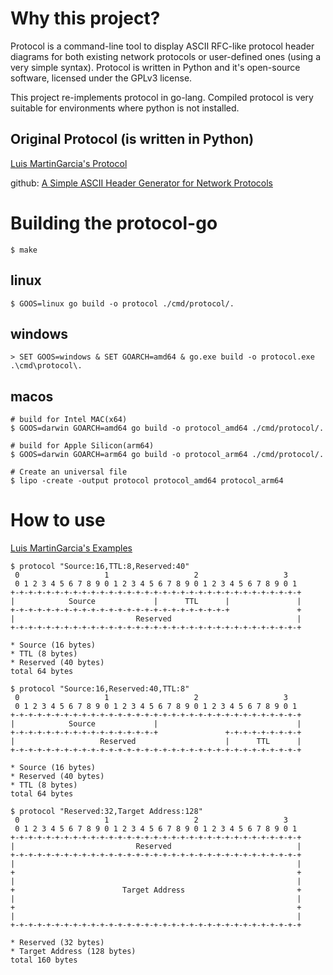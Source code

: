 # Why this project? 
Protocol is a command-line tool to display ASCII RFC-like protocol header diagrams for both existing network protocols or user-defined ones (using a very simple syntax). Protocol is written in Python and it's open-source software, licensed under the GPLv3 license. 
 
This project re-implements protocol in go-lang. Compiled protocol is very suitable for environments where python is not installed. 
 
## Original Protocol (is written in Python) 
 
[Luis MartinGarcia's Protocol](https://www.luismg.com/protocol/) 
 
github: [A Simple ASCII Header Generator for Network Protocols](https://github.com/luismartingarcia/protocol) 
 
# Building the protocol-go 
``` 
$ make  
``` 
 
## linux 
``` 
$ GOOS=linux go build -o protocol ./cmd/protocol/. 
``` 
 
## windows 
``` 
> SET GOOS=windows & SET GOARCH=amd64 & go.exe build -o protocol.exe .\cmd\protocol\.  
``` 
 
## macos 
``` 
# build for Intel MAC(x64) 
$ GOOS=darwin GOARCH=amd64 go build -o protocol_amd64 ./cmd/protocol/. 
 
# build for Apple Silicon(arm64) 
$ GOOS=darwin GOARCH=arm64 go build -o protocol_arm64 ./cmd/protocol/. 
 
# Create an universal file 
$ lipo -create -output protocol protocol_amd64 protocol_arm64 
``` 
 
# How to use 
[Luis MartinGarcia's Examples](https://www.luismg.com/protocol/#05) 
 
``` 
$ protocol "Source:16,TTL:8,Reserved:40" 
 0                   1                   2                   3  
 0 1 2 3 4 5 6 7 8 9 0 1 2 3 4 5 6 7 8 9 0 1 2 3 4 5 6 7 8 9 0 1
+-+-+-+-+-+-+-+-+-+-+-+-+-+-+-+-+-+-+-+-+-+-+-+-+-+-+-+-+-+-+-+-+
|            Source             |      TTL      |               |
+-+-+-+-+-+-+-+-+-+-+-+-+-+-+-+-+-+-+-+-+-+-+-+-+               +
|                           Reserved                            |
+-+-+-+-+-+-+-+-+-+-+-+-+-+-+-+-+-+-+-+-+-+-+-+-+-+-+-+-+-+-+-+-+

* Source (16 bytes)
* TTL (8 bytes)
* Reserved (40 bytes)
total 64 bytes
``` 
 
``` 
$ protocol "Source:16,Reserved:40,TTL:8" 
 0                   1                   2                   3  
 0 1 2 3 4 5 6 7 8 9 0 1 2 3 4 5 6 7 8 9 0 1 2 3 4 5 6 7 8 9 0 1
+-+-+-+-+-+-+-+-+-+-+-+-+-+-+-+-+-+-+-+-+-+-+-+-+-+-+-+-+-+-+-+-+
|            Source             |                               |
+-+-+-+-+-+-+-+-+-+-+-+-+-+-+-+-+               +-+-+-+-+-+-+-+-+
|                   Reserved                    |      TTL      |
+-+-+-+-+-+-+-+-+-+-+-+-+-+-+-+-+-+-+-+-+-+-+-+-+-+-+-+-+-+-+-+-+

* Source (16 bytes)
* Reserved (40 bytes)
* TTL (8 bytes)
total 64 bytes
``` 
 
``` 
$ protocol "Reserved:32,Target Address:128" 
 0                   1                   2                   3  
 0 1 2 3 4 5 6 7 8 9 0 1 2 3 4 5 6 7 8 9 0 1 2 3 4 5 6 7 8 9 0 1
+-+-+-+-+-+-+-+-+-+-+-+-+-+-+-+-+-+-+-+-+-+-+-+-+-+-+-+-+-+-+-+-+
|                           Reserved                            |
+-+-+-+-+-+-+-+-+-+-+-+-+-+-+-+-+-+-+-+-+-+-+-+-+-+-+-+-+-+-+-+-+
|                                                               |
+                                                               +
|                                                               |
+                        Target Address                         +
|                                                               |
+                                                               +
|                                                               |
+-+-+-+-+-+-+-+-+-+-+-+-+-+-+-+-+-+-+-+-+-+-+-+-+-+-+-+-+-+-+-+-+

* Reserved (32 bytes)
* Target Address (128 bytes)
total 160 bytes
``` 
 
